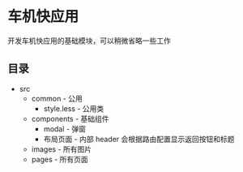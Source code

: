 # 车机快应用

开发车机快应用的基础模块，可以稍微省略一些工作

## 目录

- src
  - common - 公用
    - style.less - 公用类
  - components - 基础组件
    - modal - 弹窗
    - 布局页面 - 内部 header 会根据路由配置显示返回按钮和标题
  - images - 所有图片
  - pages - 所有页面
